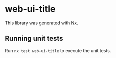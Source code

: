 # web-ui-title

This library was generated with [Nx](https://nx.dev).

## Running unit tests

Run `nx test web-ui-title` to execute the unit tests.
